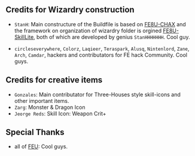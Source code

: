 
## Credits for Wizardry construction

- `StanH`: Main constructure of the Buildfile is based on [FE8U-CHAX](https://github.com/StanHash/FE-CHAX.git) and the framework on organization of wizardry folder is orgined [FE8U-SkillLite](https://github.com/StanHash/SkillsLite.git), both of which are developed by genius `StanHHHHHHH`. Cool guy.

- `circleseverywhere`, `Colorz`, `Laqieer`, `Teraspark`, `Alusq`, `Nintenlord`, `Zane`, `Arch`, `Camdar`, hackers and contributators for FE hack Community. Cool guys.



## Credits for creative items

- `Gonzales`: Main contributator for Three-Houses style skill-icons and other important items.
- `Zarg`: Monster & Dragon Icon
- `Jeorge Reds`: Skill Icon: Weapon Crit+

## Special Thanks

- all of [FEU](https://feuniverse.us/): Cool guys.

